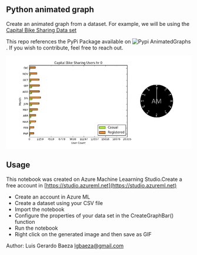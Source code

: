 ## Python animated graph

Create an animated graph from a dataset. For example, we will be using the [Capital Bike Sharing Data set](https://archive.ics.uci.edu/ml/datasets/bike+sharing+dataset)

This repo references the PyPi Package available on ![Pypi AnimatedGraphs](https://pypi.org/project/AnimatedGraphs/). If you wish to contribute, feel free to reach out.

![animated graph](https://github.com/lgbaeza/py-animated-graph/blob/master/bike_sample.gif?raw=true)

## Usage

This notebook was created on Azure Machine Leaarning Studio.Create a free account in [https://studio.azureml.net](https://studio.azureml.net)

* Create an account in Azure ML
* Create a dataset using your CSV file
* Import the notebook
* Configure the properties of your data set in the CreateGraphBar() function
* Run the notebook
* Right click on the generated image and then save as GIF

Author: Luis Gerardo Baeza
lgbaeza@gmail.com